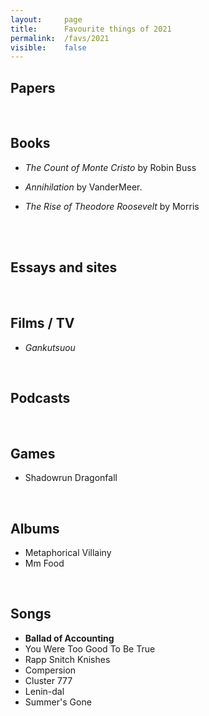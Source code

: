```yaml
---
layout:     page
title:      Favourite things of 2021
permalink:  /favs/2021
visible:    false
---
```


## Papers


<br>

## Books

* _The Count of Monte Cristo_ by Robin Buss
* _Annihilation_ by VanderMeer.

* _The Rise of Theodore Roosevelt_ by Morris


<br>


<br>

## Essays and sites



<br>

## Films / TV

* _Gankutsuou_

<br>

## Podcasts



<br>

## Games

* Shadowrun Dragonfall

<br>

## Albums

* Metaphorical Villainy
* Mm Food

<br>

## Songs

* **Ballad of Accounting**
* You Were Too Good To Be True
* Rapp Snitch Knishes
* Compersion
* Cluster 777
* Lenin-dal
* Summer's Gone

<!-- ## Work -->

